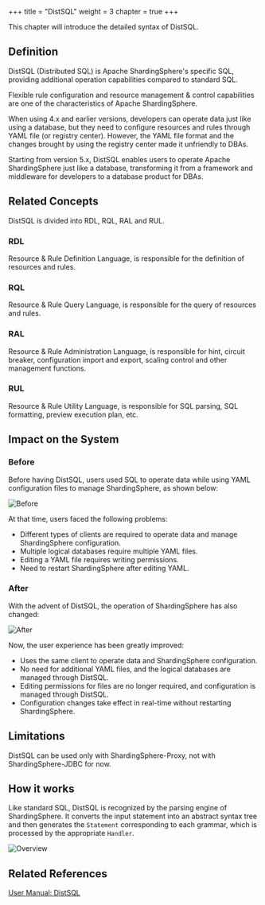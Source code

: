 +++
title = "DistSQL"
weight = 3
chapter = true
+++

This chapter will introduce the detailed syntax of DistSQL.

## Definition

DistSQL (Distributed SQL) is Apache ShardingSphere's specific SQL, providing additional operation capabilities compared to standard SQL.

Flexible rule configuration and resource management & control capabilities are one of the characteristics of Apache ShardingSphere.

When using 4.x and earlier versions, developers can operate data just like using a database, but they need to configure resources and rules through YAML file (or registry center). However, the YAML file format and the changes brought by using the registry center made it unfriendly to DBAs.

Starting from version 5.x, DistSQL enables users to operate Apache ShardingSphere just like a database, transforming it from a framework and middleware for developers to a database product for DBAs.

## Related Concepts

DistSQL is divided into RDL, RQL, RAL and RUL.

### RDL

Resource & Rule Definition Language, is responsible for the definition of resources and rules.

### RQL

Resource & Rule Query Language, is responsible for the query of resources and rules.

### RAL

Resource & Rule Administration Language, is responsible for hint, circuit breaker, configuration import and export, scaling control and other management functions.

### RUL

Resource & Rule Utility Language, is responsible for SQL parsing, SQL formatting, preview execution plan, etc.

## Impact on the System

### Before

Before having DistSQL, users used SQL to operate data while using YAML configuration files to manage ShardingSphere, as shown below:

![Before](https://shardingsphere.apache.org/document/current/img/distsql/before.png)

At that time, users faced the following problems:
- Different types of clients are required to operate data and manage ShardingSphere configuration.
- Multiple logical databases require multiple YAML files.
- Editing a YAML file requires writing permissions.
- Need to restart ShardingSphere after editing YAML.

### After

With the advent of DistSQL, the operation of ShardingSphere has also changed:

![After](https://shardingsphere.apache.org/document/current/img/distsql/after.png)

Now, the user experience has been greatly improved:
- Uses the same client to operate data and ShardingSphere configuration.
- No need for additional YAML files, and the logical databases are managed through DistSQL.
- Editing permissions for files are no longer required, and configuration is managed through DistSQL.
- Configuration changes take effect in real-time without restarting ShardingSphere.

## Limitations

DistSQL can be used only with ShardingSphere-Proxy, not with ShardingSphere-JDBC for now.

## How it works

Like standard SQL, DistSQL is recognized by the parsing engine of ShardingSphere. It converts the input statement into an abstract syntax tree and then generates the `Statement` corresponding to each grammar, which is processed by the appropriate `Handler`.

![Overview](https://shardingsphere.apache.org/document/current/img/distsql/overview.png)

## Related References

[User Manual: DistSQL](/en/user-manual/shardingsphere-proxy/distsql/)
